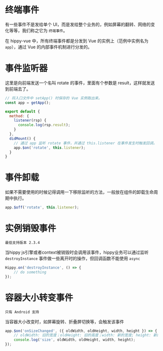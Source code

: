 # 终端事件

有一些事件不是发给单个 UI，而是发给整个业务的，例如屏幕的翻转、网络的变化等等，我们称之它为 `终端事件`。

在 hippy-vue 中，所有终端事件都是分发到 Vue 的实例上（范例中实例名为 `app`），通过 Vue 的内部事件机制进行分发的。

# 事件监听器

这里是向前端发送一个名叫 rotate 的事件，里面有个参数是 result，这样就发送到前端去了。

```js
// 将入口文件中 setApp() 时保存的 Vue 实例取出来。
const app = getApp();

export default {
  method: {
    listener(rsp) {
      console.log(rsp.result);
    }
  },
  didMount() {
    // 通过 app 监听 rotate 事件，并通过 this.listener 在事件发生时触发回调。
    app.$on('rotate', this.listener);
  }
}

```

# 事件卸载

如果不需要使用的时候记得调用一下移除监听的方法，一般放在组件的卸载生命周期中执行。

```jsx
app.$off('rotate', this.listener);
```

# 实例销毁事件

`最低支持版本 2.3.4`

当hippy js引擎或者context被销毁时会调用该事件，hippy业务可以通过监听 `destroyInstance` 事件做一些离开时的操作，但回调函数不能使用 `async`

```jsx
Hippy.on('destroyInstance', () => {
    // do something
});
```

# 容器大小转变事件

`只有 Android 支持`

当容器大小改变时，如屏幕旋转、折叠屏切换等，会触发该事件

```jsx
app.$on('onSizeChanged', ({ oldWidth, oldHeight, width, height }) => {
    // oldWidth: 旧的宽度；oldHeight: 旧的高度；width: 新的宽度; height: 新的高度
    console.log('size', oldWidth, oldHeight, width, height);
});
```
